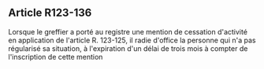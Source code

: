 Article R123-136
----
Lorsque le greffier a porté au registre une mention de cessation d'activité en
application de l'article R. 123-125, il radie d'office la personne qui n'a pas
régularisé sa situation, à l'expiration d'un délai de trois mois à compter de
l'inscription de cette mention
